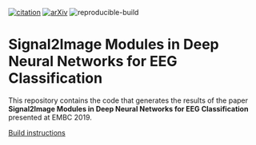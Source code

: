 [![citation](http://img.shields.io/badge/Citation-0091FF.svg)](https://scholar.google.com/scholar?q=Signal2Image%20Modules%20in%20Deep%20Neural%20Networks%20for%20EEG%20Classification.%20arXiv%202019)
[![arXiv](http://img.shields.io/badge/eess.SP-arXiv%3A1904.13216-B31B1B.svg)](https://arxiv.org/abs/1904.13216)
![reproducible-build](https://github.com/pbizopoulos/signal2image-modules-in-deep-neural-networks-for-eeg-classification/workflows/reproducible-build/badge.svg)

# Signal2Image Modules in Deep Neural Networks for EEG Classification
This repository contains the code that generates the results of the paper **Signal2Image Modules in Deep Neural Networks for EEG Classification** presented at EMBC 2019.

[Build instructions](https://pbizopoulos.github.io/reconciler-a-workflow-for-certifying-computational-research-reproducibility/build_instructions.txt)
